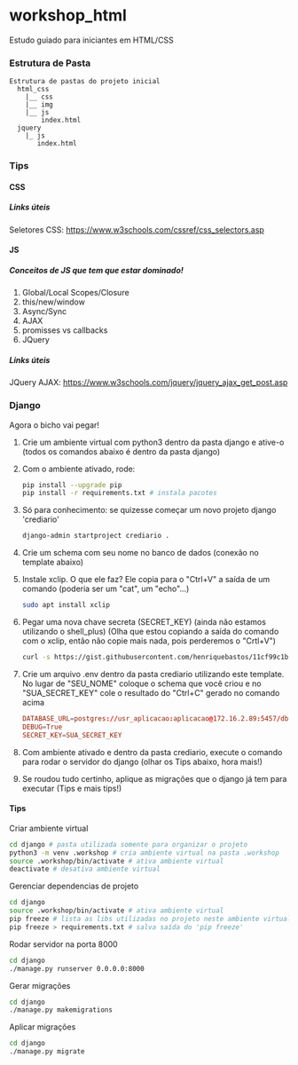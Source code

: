 # workshop_html

Estudo guiado para iniciantes em HTML/CSS

### Estrutura de Pasta
```
Estrutura de pastas do projeto inicial
  html_css
    |__ css
    |__ img
    |__ js
        index.html
  jquery
    |_ js
       index.html
```
### Tips

#### CSS

##### Links úteis
Seletores CSS: https://www.w3schools.com/cssref/css_selectors.asp 

#### JS

##### Conceitos de JS que tem que estar dominado!

1. Global/Local Scopes/Closure
2. this/new/window
3. Async/Sync
4. AJAX
5. promisses vs callbacks
6. JQuery

##### Links úteis

JQuery AJAX: https://www.w3schools.com/jquery/jquery_ajax_get_post.asp


### Django

Agora o bicho vai pegar!

1. Crie um ambiente virtual com python3 dentro da pasta django e ative-o (todos os comandos abaixo é dentro da pasta django)
2. Com o ambiente ativado, rode: 
    ```bash
    pip install --upgrade pip
    pip install -r requirements.txt # instala pacotes
    ```
3. Só para conhecimento: se quizesse começar um novo projeto django 'crediario'
    ```bash
    django-admin startproject crediario .
    ```
4. Crie um schema com seu nome no banco de dados (conexão no template abaixo)

5. Instale xclip. O que ele faz? Ele copia para o "Ctrl+V" a saída de um comando (poderia ser um "cat", um "echo"...)
    ```bash
    sudo apt install xclip
    ```

6. Pegar uma nova chave secreta (SECRET_KEY) (ainda não estamos utilizando o shell_plus) (Olha que estou copiando a saída do comando com o xclip, então não copie mais nada, pois perderemos o "Crtl+V")
    ```bash
    curl -s https://gist.githubusercontent.com/henriquebastos/11cf99c1bbc70bacf73a/raw/f3f6e190cdad1b30556916e9149eec6253f610c2/secret_gen.py | python | xclip -selection clipboard
    ```    

7. Crie um arquivo .env dentro da pasta crediario utilizando este template. No lugar de "SEU_NOME" coloque o schema que você criou e no "SUA_SECRET_KEY" cole o resultado do "Ctrl+C" gerado no comando acima
   
   ```conf
   DATABASE_URL=postgres://usr_aplicacao:aplicacao@172.16.2.89:5457/dbaimp?currentSchema=SEU_NOME
   DEBUG=True
   SECRET_KEY=SUA_SECRET_KEY
   ```

8. Com ambiente ativado e dentro da pasta crediario, execute o comando para rodar o servidor do django (olhar os Tips abaixo, hora mais!)

9. Se roudou tudo certinho, aplique as migrações que o django já tem para executar (Tips e mais tips!)


#### Tips
Criar ambiente virtual
```bash
cd django # pasta utilizada somente para organizar o projeto
python3 -m venv .workshop # cria ambiente virtual na pasta .workshop
source .workshop/bin/activate # ativa ambiente virtual
deactivate # desativa ambiente virtual
```

Gerenciar dependencias de projeto
```bash
cd django
source .workshop/bin/activate # ativa ambiente virtual
pip freeze # lista as libs utilizadas no projeto neste ambiente virtual
pip freeze > requirements.txt # salva saída do 'pip freeze'
```

Rodar servidor na porta 8000
```bash
cd django
./manage.py runserver 0.0.0.0:8000
```

Gerar migrações
```bash
cd django
./manage.py makemigrations
```

Aplicar migrações
```bash
cd django
./manage.py migrate
```
